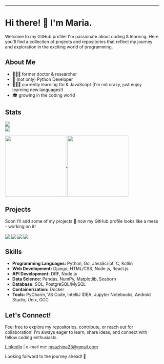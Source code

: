 ---

# Hi there! 👋 I'm Maria.

Welcome to my GitHub profile! 
I'm passionate about coding & learning. Here you'll find a collection of projects and repositories that reflect my journey and exploration in the exciting world of programming.

## About Me

- 👩🏻‍🔬 former doctor & researcher
- 🐍 (not only) Python Developer
- 🧚🏻‍♀️ currently learning Go & JavaScript (I'm not crazy, just enjoy learning new languages!)
- 🎓 growing in the coding world

## Stats

![](https://github-readme-stats.vercel.app/api?username=kooken&theme=buefy&hide_border=true&include_all_commits=true&count_private=true&hide_rank=true&show_icons=true)<br/>
![](https://github-readme-stats.vercel.app/api/top-langs?username=kooken&theme=buefy&show_icons=true&layout=compact&card_width=320&hide=dockerfile)<br/>

<a href="https://github.com/kooken/github-readme-stats">
  <img height=200 align="center" src="https://github-readme-stats-marias-projects-3dbf7adc.vercel.app/api?username=kooken&show_icons=true&theme=buefy&card_width=320&hide_rank=true&include_all_commits=true" />
</a>
<a href="https://github.com/kooken/github-readme-stats">
  <img height=200 align="center" src="https://github-readme-stats-marias-projects-3dbf7adc.vercel.app/api/top-langs?username=kooken&theme=buefy&show_icons=true&layout=compact&card_width=320&hide=dockerfile" />
</a>

## Projects

Soon I'll add some of my projects 💫 now my GitHub profile looks like a mess - working on it!

<a href="https://github.com/kooken/C-Piscine-Hive">
  <img align="center" src="https://github-readme-stats-marias-projects-3dbf7adc.vercel.app/api/pin/?username=kooken&repo=C-Piscine-Hive&theme=buefy" />
</a>
<a href="https://github.com/kooken/koodSisuSprint">
  <img align="center" src="https://github-readme-stats-marias-projects-3dbf7adc.vercel.app/api/pin/?username=kooken&repo=koodSisuSprint&theme=buefy" />
</a>
<a href="https://github.com/kooken/Bulletin-Board">
  <img align="center" src="https://github-readme-stats-marias-projects-3dbf7adc.vercel.app/api/pin/?username=kooken&repo=Bulletin-Board&theme=buefy" />
</a>
<a href="https://github.com/kooken/JavaScript">
  <img align="center" src="https://github-readme-stats-marias-projects-3dbf7adc.vercel.app/api/pin/?username=kooken&repo=JavaScript&theme=buefy" />
</a>

## Skills

- **Programming Languages:** Python, Go, JavaScript, C, Kotlin
- **Web Development:** Django, HTML/CSS, Node.js, React.js
- **API Development:** DRF, Node.js 
- **Data Science:** Pandas, NumPy, Matplotlib, Seaborn
- **Database:** SQL, PostgreSQL/MySQL
- **Containerization:** Docker
- **Tools:** PyCharm, VS Code, IntelliJ IDEA, Jupyter Notebooks, Android Studio, Unix, GCC

## Let's Connect!

Feel free to explore my repositories, contribute, or reach out for collaboration! I'm always eager to learn, share ideas, and connect with fellow coding enthusiasts.

[LinkedIn](https://www.linkedin.com/in/mariasazhina/) | e-mail me: msazhina23@gmail.com

Looking forward to the journey ahead! 🚀
